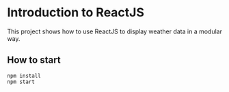 Introduction to ReactJS
=======================

This project shows how to use ReactJS to display weather data in a modular way.

How to start
------------
```
npm install
npm start
```
